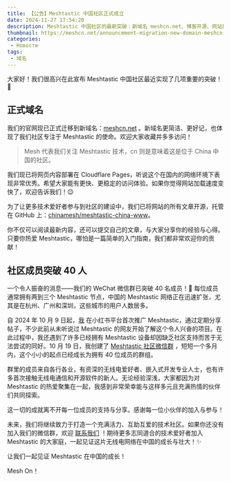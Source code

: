 ```yaml
---
title: 【公告】Meshtastic 中国社区正式成立
date: 2024-11-27 17:54:20
description: Meshtastic 中国社区的最新突破：新域名 meshcn.net、博客开源、网站部署到 Cloudflare Pages，以及社区成员突破 40 人。加入我们，一起拓展中国的 Meshtastic 网络！
thumbnail: https://meshcn.net/announcement-migration-new-domain-meshcn-net/patrick-fore-5YU0uZh43Bk-unsplash.webp
categories:
 - Новости
tags:
 - 域名
---
```


大家好！我们很高兴在此宣布 Meshtastic 中国社区最近实现了几项重要的突破！ 🎉

## 正式域名

我们的官网现已正式迁移到新域名：[meshcn.net](https://meshcn.net/) 。新域名更简洁、更好记，也体现了我们社区专注于 Meshtastic 的使命。欢迎大家收藏并多多访问！

> Mesh 代表我们关注 Meshtastic 技术，cn 则是意味着这是位于 China 中国的社区。

我们现已将网页内容部署在 Cloudflare Pages，听说这个在国内的网络环境下表现非常优秀。希望大家能有更快、更稳定的访问体验。如果你觉得网站加载速度变快了，欢迎告诉我们！😉

为了让更多技术爱好者参与到社区的建设中，我们已将网站的所有文章开源，托管在 GitHub 上：[chinamesh/meshtastic-china-www](https://github.com/chinamesh/meshtastic-china-www)。  

你不仅可以阅读最新内容，还可以提交自己的文章，与大家分享你的经验与心得。只要你热爱 Meshtastic，哪怕是一篇简单的入门指南，我们都非常欢迎你的贡献！

## 社区成员突破 40 人

一个令人振奋的消息——我们的 WeChat 微信群已突破 40 名成员！🎉 每位成员通常拥有两到三个 Meshtastic 节点，中国的 Meshtastic 网络正在迅速扩张，尤其是在杭州、广州和深圳，这些城市的用户人数居多。  

自 2024 年 10 月 9 日起，[我](https://haysc.tech/) 在小红书平台首次推广 Meshtastic，通过定期分享帖子，不少此前从未听说过 Meshtastic 的网友开始了解这个令人兴奋的项目。在此过程中，我还遇到了许多已经拥有 Meshtastic 设备却因缺乏社区支持而苦于无法尝试的同好。10 月 19 日，我创建了 [Meshtastic 社区微信群](/contact) ，短短一个多月内，这个小小的起点已经成长为拥有 40 位成员的群组。

群里的成员来自各行各业，有资深的无线电爱好者、嵌入式开发专业人士，也有许多首次接触无线电通信和开源软件的新人。无论经验深浅，大家都因为对 Meshtastic 的热爱聚集在一起，我感到非常荣幸能与这样多元且充满热情的伙伴们共同探索。  

这一切的成就离不开每一位成员的支持与分享。感谢每一位小伙伴的加入与参与！  

未来，我们将继续致力于打造一个充满活力、互助互爱的技术社区。如果你还没有加入我们的微信群，欢迎 [联系我们](/contact) ！期待更多志同道合的技术爱好者加入 Meshtastic 的大家庭，一起见证这片无线电网络在中国的成长与壮大！✨

让我们一起见证 Meshtastic 在中国的成长！

Mesh On！  